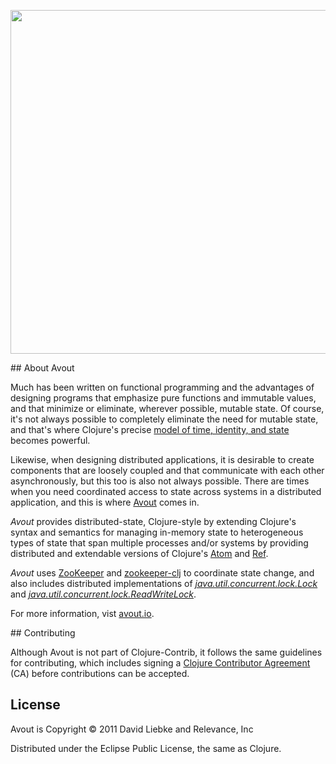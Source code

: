 <a href="http://avout.io"><img width="550" src="https://avout.io/images/avout-logo.png" /></a>


<a name="about-avout" />
## About Avout

<p>Much has been written on functional programming and the advantages of designing programs that emphasize pure functions and immutable values, and that minimize or eliminate, wherever possible, mutable state. Of course, it's not always possible to completely eliminate the need for mutable state, and that's where Clojure's precise <a href="http://clojure.org/state">model of time, identity, and state</a> becomes powerful.</p>

<p>Likewise, when designing distributed applications, it is desirable to create components that are loosely coupled and that communicate with each other asynchronously, but this too is also not always possible. There are times when you need coordinated access to state across systems in a distributed application, and this is where <a href="https://github.com/liebke/avout">Avout</a> comes in.</p>

<p><em>Avout</em> provides distributed-state, Clojure-style by extending Clojure's syntax and semantics for managing in-memory state to heterogeneous types of state that span multiple processes and/or systems by providing distributed and extendable versions of Clojure's <a href="http://clojure.org/atoms">Atom</a> and <a href="http://clojure.org/refs">Ref</a>.</p>

<p><em>Avout</em> uses <a href="http://zookeeper.apache.org">ZooKeeper</a> and <a href="https://github.com/liebke/zookeeper-clj">zookeeper-clj</a> to coordinate state change, and also includes distributed implementations of <a href="http://download.oracle.com/javase/1,5,0/docs/api/java/util/concurrent/locks/Lock.html"><em>java.util.concurrent.lock.Lock</em></a> and <a href="http://download.oracle.com/javase/1,5,0/docs/api/java/util/concurrent/locks/ReadWriteLock.html"><em>java.util.concurrent.lock.ReadWriteLock</em></a>.</p>

<p>For more information, vist <a href="http://avout.io">avout.io</a>.</p>

<a name="contributing" />
## Contributing

Although Avout is not part of Clojure-Contrib, it follows the same guidelines for contributing, which includes signing a <a href="http://clojure.org/contributing">Clojure Contributor Agreement</a> (CA) before contributions can be accepted.


## License

Avout is Copyright © 2011 David Liebke and Relevance, Inc

Distributed under the Eclipse Public License, the same as Clojure.

